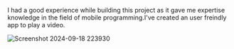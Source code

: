 I had a good experience while building this project as it gave me expertise knowledge in the field of mobile programming.I've created an user freindly app to play a video.





![Screenshot 2024-09-18 223930](https://github.com/user-attachments/assets/2e66fead-2986-4ea6-89f7-eee23fd99730)
